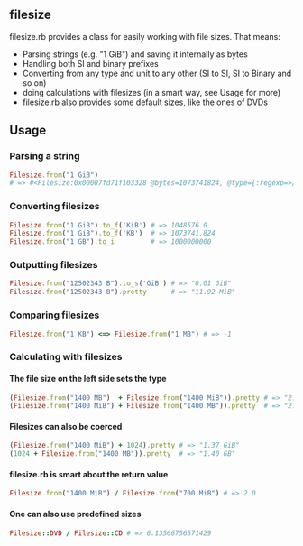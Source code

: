 ## filesize
filesize.rb provides a class for easily working with file sizes.
That means:

* Parsing strings (e.g. "1 GiB") and saving it internally as bytes
* Handling both SI and binary prefixes
* Converting from any type and unit to any other (SI to SI, SI to Binary and so on)
* doing calculations with filesizes (in a smart way, see Usage for more)
* filesize.rb also provides some default sizes, like the ones of DVDs

## Usage
### Parsing a string
```ruby
Filesize.from("1 GiB")
# => #<Filesize:0x00007fd71f103328 @bytes=1073741824, @type={:regexp=>/^(-?)([\d,.]+)?[[:space:]]?(?:([kmgtpezy])i)?b?$/i, :multiplier=>1024, :prefixes=>["Ki", "Mi", "Gi", "Ti", "Pi", "Ei", "Zi", "Yi"], :presuffix=>"i"}>
```

### Converting filesizes
```ruby
Filesize.from("1 GiB").to_f('KiB') # => 1048576.0
Filesize.from("1 GiB").to_f('KB')  # => 1073741.824
Filesize.from("1 GB").to_i         # => 1000000000
```

### Outputting filesizes
```ruby
Filesize.from("12502343 B").to_s('GiB') # => "0.01 GiB"
Filesize.from("12502343 B").pretty      # => "11.92 MiB"
```

### Comparing filesizes
```ruby
Filesize.from("1 KB") <=> Filesize.from("1 MB") # => -1
```

### Calculating with filesizes
#### The file size on the left side sets the type
```ruby
(Filesize.from("1400 MB")  + Filesize.from("1400 MiB")).pretty # => "2.87 GB"
(Filesize.from("1400 MiB") + Filesize.from("1400 MB")).pretty  # => "2.67 GiB"
```

#### Filesizes can also be coerced
```ruby
(Filesize.from("1400 MiB") + 1024).pretty # => "1.37 GiB"
(1024 + Filesize.from("1400 MB")).pretty  # => "1.40 GB"
```

#### filesize.rb is smart about the return value
```ruby
Filesize.from("1400 MiB") / Filesize.from("700 MiB") # => 2.0
```

#### One can also use predefined sizes
```ruby
Filesize::DVD / Filesize::CD # => 6.13566756571429
```
